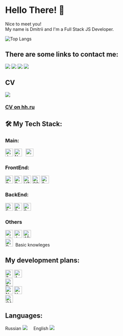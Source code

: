 # Hello There! 👋 
<div>
<p>Nice to meet you!<br>
   My name is Dmitrii and I'm a Full Stack JS Developer.<br>
</p>

![Top Langs](https://github-readme-stats.vercel.app/api/top-langs/?username=Kurlatov&layout=compact)
  
## There are some links to contact me:
  
<a name="telegram" href="https://t.me/kurlatov"><img src="https://img.icons8.com/color/48/000000/telegram-app--v3.png"/></a>
<a name="watsapp" href="https://wa.me/79990634779"> <img src="https://img.icons8.com/color/48/000000/whatsapp--v6.png"/></a>
<a name="linkedin" href="https://ru.linkedin.com/"> <img src="https://img.icons8.com/fluency/48/000000/linkedin-circled.png"/></a>
<a name="gmail" href="mailto:kurlatovdjob@gmail.com"> <img src="https://img.icons8.com/color/48/000000/gmail-new.png"/></a><br>
   
   ## CV

   <a name="cv" href="https://www.canva.com/design/DAErSBoz6ts/KagxXBpgNBNQ1rdmJIuK6A/view?utm_content=DAErSBoz6ts&utm_campaign=designshare&utm_medium=link&utm_source=sharebutton" ><img src="https://img.icons8.com/nolan/64/parse-from-clipboard.png"/> </a><br>
   <h3><a name="hh" href="https://spb.hh.ru/applicant/resumes/view?resume=cf1b0ee1ff0951505c0039ed1f623071336f6d">CV on hh.ru</a></h3>
</div>

## 🛠 My Tech Stack:

<h3>Main:</h3>

<a name="learning-now"></a>
<img src="https://img.shields.io/badge/JavaScript-282C34?logo=javascript&logoColor=F7DF1E" alt="JavaScript logo" title="JavaScript" height="25" />
<img src="https://img.shields.io/badge/Node.js-282C34?logo=node.js&logoColor=339933" alt="Node.js logo" title="Node.js" height="25" /> &nbsp;
<img src="https://img.icons8.com/color/48/000000/ubuntu--v1.png" height="25"  />
<h3>FrontEnd:</h3>

<a name="learning-now"></a>
<img src="https://img.shields.io/badge/React-282C34?logo=react&logoColor=61DAFB" alt="React Native logo" title="React" height="25" />
<img src="https://img.shields.io/badge/Redux(Thunk/Saga)-282C34?logo=redux&logoColor=764ABC" alt="Redux logo" title="Redux" height="25" />
<img src="https://img.shields.io/badge/HTML5-282C34?logo=html5&logoColor=E34F26" alt="HTML5 logo" title="HTML5" height="25" />
<img src="https://img.shields.io/badge/CSS3-282C34?logo=css3&logoColor=1572B6" alt="CSS3 logo" title="CSS3" height="25" />
<img src="https://img.shields.io/badge/Sass-282C34?logo=sass&logoColor=CC6699" alt="Sass logo" title="Sass" height="25" />
<h3>BackEnd:</h3>

<a name="learning-now"></a>
<img src="https://img.shields.io/badge/Express-282C34?logo=express&logoColor=FFFFFF" alt="Express.js logo" title="Express.js" height="25" />
<img src="https://img.shields.io/badge/PostgreSQL-282C34?logo=postgresql&logoColor=E10098" alt="PostgreSQL logo" title="PostgreSQL" height="25" />
<img src="https://img.shields.io/badge/Sequelize-282C34?logo=sequelize&logoColor=E10098" alt="Sequelize logo" title="Sequelize" height="25" />
<h3>Others</h3>

<a name="learning-now"></a>
<img src="https://img.shields.io/badge/git-282C34?logo=git&logoColor=F05032" alt="git logo" title="git" height="25" />
<img src="https://img.shields.io/badge/Jest-282C34?logo=jest&logoColor=C21325" alt="Jest logo" title="Jest" height="25" />
<img src="https://img.shields.io/badge/API-282C34?logo=api&logoColor=E10098" alt="API logo" title="API" height="25" /><br>
<img src="https://img.shields.io/badge/Docker-282C34?logo=docker&logoColor=E10098" alt="Docker logo" title="Docker" height="25" />&nbsp;&nbsp;<span>Basic knowleges</span>

## My development plans:

<a name="learning-now"></a>
<img src="https://img.shields.io/badge/TypeScript-282C34?logo=typescript&logoColor=3178C6" alt="TypeScript logo" title="TypeScript" height="25" />
<img src="https://img.shields.io/badge/Angular-282C34?logo=angular&logoColor=FFFFFF" alt="Angular logo" title="Angular" height="25" /><br>
<img src="https://img.shields.io/badge/React Native-282C34?logo=react&logoColor=61DAFB" alt="React Native logo" title="React Native" height="25" /><br>
<img src="https://img.shields.io/badge/Next.js-282C34?logo=next.js&logoColor=FFFFFF" alt="Next.js logo" title="Next.js" height="25" />
<img src="https://img.shields.io/badge/Vue.js-282C34?logo=vue&logoColor=FFFFFF" alt="Vue.js logo" title="Vue.js" height="25" /><br>
<img src="https://img.shields.io/badge/QA-282C34?logo=shopify&logoColor=61DAFB" alt="QA logo" title="QA" height="25" />

## Languages:

<span>Russian <img src="https://img.icons8.com/emoji/48/000000/russia-emoji.png"/></span>&nbsp;&nbsp;&nbsp;&nbsp;
<span>English <img src="https://img.icons8.com/emoji/48/000000/united-kingdom-emoji.png"/></span>
